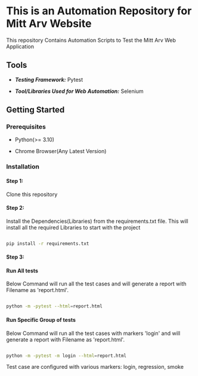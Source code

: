 # This is an Automation Repository for Mitt Arv Website

This repository Contains Automation Scripts to Test the Mitt Arv Web Application



## Tools

- ***Testing Framework:*** Pytest

- ***Tool/Libraries Used for Web Automation:*** Selenium



## Getting Started



### Prerequisites

- Python(>= 3.10)

- Chrome Browser(Any Latest Version)



### Installation



#### Step 1:

Clone this repository



#### Step 2:

Install the Dependencies(Libraries) from the requirements.txt file. This will install all the required Libraries to start with the project

```sh

pip install -r requirements.txt

```

#### Step 3:

#### Run All tests

Below Command will run all the test cases and will generate a report with Filename as 'report.html'.

```sh

python -m -pytest --html=report.html

```

#### Run Specific Group of tests

Below Command will run all the test cases with markers 'login' and will generate a report with Filename as 'report.html'.

```sh

python -m -pytest -m login --html=report.html

```

Test case are configured with various markers: login, regression, smoke